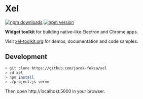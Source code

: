 
# Xel

[![npm downloads](http://img.shields.io/npm/dt/xel.svg)](https://www.npmjs.org/package/xel)
[![npm version](https://img.shields.io/npm/v/xel.svg)](https://www.npmjs.org/package/xel)

**Widget toolkit** for building native-like Electron and Chrome apps.

Visit [xel-toolkit.org](https://xel-toolkit.org) for demos, documentation and code samples.

## Development

```bash
> git clone https://github.com/jarek-foksa/xel
> cd xel
> npm install
> ./project.js serve
```

Then open http://localhost:5000 in your browser.